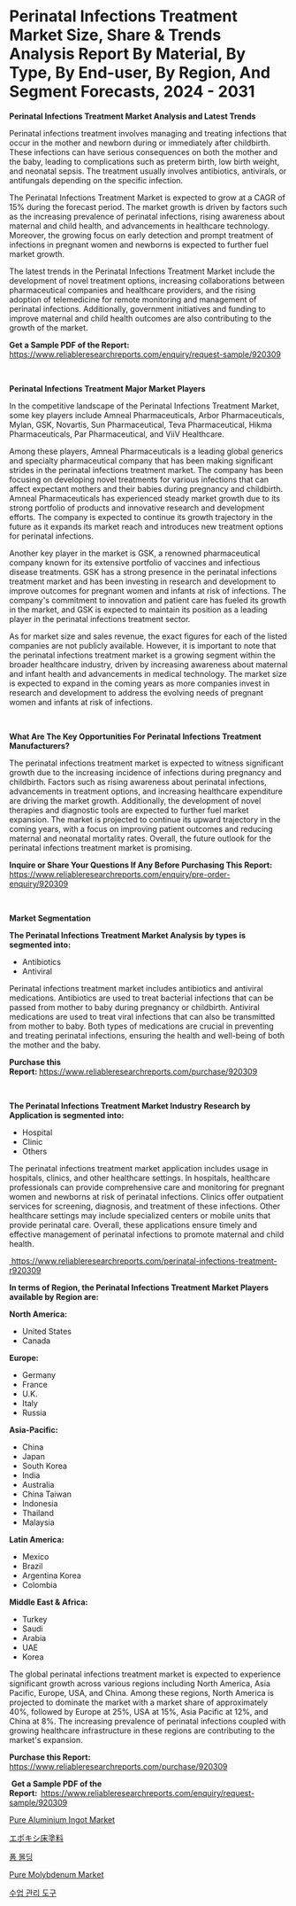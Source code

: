 <p><h1>Perinatal Infections Treatment Market Size, Share & Trends Analysis Report By Material, By Type, By End-user, By Region, And Segment Forecasts, 2024 - 2031</h1></p><p><strong>Perinatal Infections Treatment Market Analysis and Latest Trends</strong></p>
<p><p>Perinatal infections treatment involves managing and treating infections that occur in the mother and newborn during or immediately after childbirth. These infections can have serious consequences on both the mother and the baby, leading to complications such as preterm birth, low birth weight, and neonatal sepsis. The treatment usually involves antibiotics, antivirals, or antifungals depending on the specific infection.</p><p>The Perinatal Infections Treatment Market is expected to grow at a CAGR of 15% during the forecast period. The market growth is driven by factors such as the increasing prevalence of perinatal infections, rising awareness about maternal and child health, and advancements in healthcare technology. Moreover, the growing focus on early detection and prompt treatment of infections in pregnant women and newborns is expected to further fuel market growth.</p><p>The latest trends in the Perinatal Infections Treatment Market include the development of novel treatment options, increasing collaborations between pharmaceutical companies and healthcare providers, and the rising adoption of telemedicine for remote monitoring and management of perinatal infections. Additionally, government initiatives and funding to improve maternal and child health outcomes are also contributing to the growth of the market.</p></p>
<p><strong>Get a Sample PDF of the Report:&nbsp;</strong> <a href="https://www.reliableresearchreports.com/enquiry/request-sample/920309">https://www.reliableresearchreports.com/enquiry/request-sample/920309</a></p>
<p>&nbsp;</p>
<p><strong>Perinatal Infections Treatment Major Market Players</strong></p>
<p><p>In the competitive landscape of the Perinatal Infections Treatment Market, some key players include Amneal Pharmaceuticals, Arbor Pharmaceuticals, Mylan, GSK, Novartis, Sun Pharmaceutical, Teva Pharmaceutical, Hikma Pharmaceuticals, Par Pharmaceutical, and ViiV Healthcare.</p><p>Among these players, Amneal Pharmaceuticals is a leading global generics and specialty pharmaceutical company that has been making significant strides in the perinatal infections treatment market. The company has been focusing on developing novel treatments for various infections that can affect expectant mothers and their babies during pregnancy and childbirth. Amneal Pharmaceuticals has experienced steady market growth due to its strong portfolio of products and innovative research and development efforts. The company is expected to continue its growth trajectory in the future as it expands its market reach and introduces new treatment options for perinatal infections.</p><p>Another key player in the market is GSK, a renowned pharmaceutical company known for its extensive portfolio of vaccines and infectious disease treatments. GSK has a strong presence in the perinatal infections treatment market and has been investing in research and development to improve outcomes for pregnant women and infants at risk of infections. The company's commitment to innovation and patient care has fueled its growth in the market, and GSK is expected to maintain its position as a leading player in the perinatal infections treatment sector.</p><p>As for market size and sales revenue, the exact figures for each of the listed companies are not publicly available. However, it is important to note that the perinatal infections treatment market is a growing segment within the broader healthcare industry, driven by increasing awareness about maternal and infant health and advancements in medical technology. The market size is expected to expand in the coming years as more companies invest in research and development to address the evolving needs of pregnant women and infants at risk of infections.</p></p>
<p>&nbsp;</p>
<p><strong>What Are The Key Opportunities For Perinatal Infections Treatment Manufacturers?</strong></p>
<p><p>The perinatal infections treatment market is expected to witness significant growth due to the increasing incidence of infections during pregnancy and childbirth. Factors such as rising awareness about perinatal infections, advancements in treatment options, and increasing healthcare expenditure are driving the market growth. Additionally, the development of novel therapies and diagnostic tools are expected to further fuel market expansion. The market is projected to continue its upward trajectory in the coming years, with a focus on improving patient outcomes and reducing maternal and neonatal mortality rates. Overall, the future outlook for the perinatal infections treatment market is promising.</p></p>
<p><strong>Inquire or Share Your Questions If Any Before Purchasing This Report:</strong> <a href="https://www.reliableresearchreports.com/enquiry/pre-order-enquiry/920309">https://www.reliableresearchreports.com/enquiry/pre-order-enquiry/920309</a></p>
<p>&nbsp;</p>
<p><strong>Market Segmentation</strong></p>
<p><strong>The Perinatal Infections Treatment Market Analysis by types is segmented into:</strong></p>
<p><ul><li>Antibiotics</li><li>Antiviral</li></ul></p>
<p><p>Perinatal infections treatment market includes antibiotics and antiviral medications. Antibiotics are used to treat bacterial infections that can be passed from mother to baby during pregnancy or childbirth. Antiviral medications are used to treat viral infections that can also be transmitted from mother to baby. Both types of medications are crucial in preventing and treating perinatal infections, ensuring the health and well-being of both the mother and the baby.</p></p>
<p><strong>Purchase this Report:&nbsp;</strong><a href="https://www.reliableresearchreports.com/purchase/920309">https://www.reliableresearchreports.com/purchase/920309</a></p>
<p>&nbsp;</p>
<p><strong>The Perinatal Infections Treatment Market Industry Research by Application is segmented into:</strong></p>
<p><ul><li>Hospital</li><li>Clinic</li><li>Others</li></ul></p>
<p><p>The perinatal infections treatment market application includes usage in hospitals, clinics, and other healthcare settings. In hospitals, healthcare professionals can provide comprehensive care and monitoring for pregnant women and newborns at risk of perinatal infections. Clinics offer outpatient services for screening, diagnosis, and treatment of these infections. Other healthcare settings may include specialized centers or mobile units that provide perinatal care. Overall, these applications ensure timely and effective management of perinatal infections to promote maternal and child health.</p></p>
<p><a href="https://www.reliableresearchreports.com/perinatal-infections-treatment-r920309">&nbsp;https://www.reliableresearchreports.com/perinatal-infections-treatment-r920309</a></p>
<p><strong>In terms of Region, the Perinatal Infections Treatment Market Players available by Region are:</strong></p>
<p>
    <p> <strong> North America: </strong>
        <ul>
            <li>United States</li>
            <li>Canada</li>
        </ul>
        </p> 
    <p> <strong> Europe: </strong>
        <ul>
            <li>Germany</li>
            <li>France</li>
            <li>U.K.</li>
            <li>Italy</li>
            <li>Russia</li>
        </ul>
        </p> 
    <p> <strong> Asia-Pacific: </strong>
        <ul>
            <li>China</li>
            <li>Japan</li>
            <li>South Korea</li>
            <li>India</li>
            <li>Australia</li>
            <li>China Taiwan</li>
            <li>Indonesia</li>
            <li>Thailand</li>
            <li>Malaysia</li>
        </ul>
        </p> 
    <p> <strong> Latin America: </strong>
        <ul>
            <li>Mexico</li>
            <li>Brazil</li>
            <li>Argentina Korea</li>
            <li>Colombia</li>
        </ul>
        </p> 
    <p> <strong> Middle East & Africa: </strong>
        <ul>
            <li>Turkey</li>
            <li>Saudi</li>
            <li>Arabia</li>
            <li>UAE</li>
            <li>Korea</li>
        </ul>
    </p>
    </p>
<p><p>The global perinatal infections treatment market is expected to experience significant growth across various regions including North America, Asia Pacific, Europe, USA, and China. Among these regions, North America is projected to dominate the market with a market share of approximately 40%, followed by Europe at 25%, USA at 15%, Asia Pacific at 12%, and China at 8%. The increasing prevalence of perinatal infections coupled with growing healthcare infrastructure in these regions are contributing to the market's expansion.</p></p>
<p><strong>Purchase this Report: </strong><a href="https://www.reliableresearchreports.com/purchase/920309">https://www.reliableresearchreports.com/purchase/920309</a></p>
<p>&nbsp;<strong>Get a Sample PDF of the Report:&nbsp;&nbsp;</strong><a href="https://www.reliableresearchreports.com/enquiry/request-sample/920309">https://www.reliableresearchreports.com/enquiry/request-sample/920309</a></p>
<p><strong></strong></p>
<p><p><a href="https://www.linkedin.com/pulse/pure-aluminium-ingot-market-research-report-provides-thorough-ow0xc">Pure Aluminium Ingot Market</a></p><p><a href="https://github.com/RudyBoyer2017/Market-Research-Report-List-1/blob/main/758212155979.md">エポキシ床塗料</a></p><p><a href="https://github.com/durgin521/Market-Research-Report-List-1/blob/main/154563054057.md">폼 몰딩</a></p><p><a href="https://www.linkedin.com/pulse/pure-molybdenum-market-analysis-examines-its-scope-aejfc">Pure Molybdenum Market</a></p><p><a href="https://github.com/novabrown3/Market-Research-Report-List-1/blob/main/984693454041.md">수업 관리 도구</a></p></p>